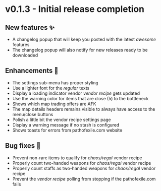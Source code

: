 # v0.1.3 - Initial release completion

## New features ✨
- A changelog popup that will keep you posted with the latest _awesome_ features
- The changelog popup will also notify for new releases ready to be downloaded

## Enhancements 💅
- The settings sub-menu has proper styling
- Use a lighter font for the _regular_ texts
- Display a loading indicator vendor _vendor recipe_ gets updated
- Use the warning color for items that are close (5) to the bottleneck
- Shows which map trading offers are AFK
- The map details headers remains visible to always have access to the menu/close buttons
- Polish a little bit the vendor recipe settings page
- Display a warning message if no stash is configured
- Shows toasts for errors from pathofexile.com website

## Bug fixes 🐛
- Prevent non-rare items to qualify for _chaos/regal_ vendor recipe
- Properly count two-handed weapons for _chaos/regal_ vendor recipe
- Properly count staffs as two-handed weapons for _chaos/regal_ vendor recipe
- Prevent the _vendor recipe_ polling from stopping if the pathofexile.com fails
